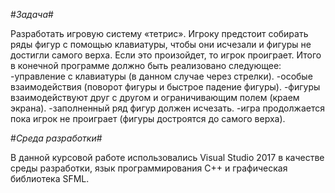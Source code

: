#*Задача*#

Разработать игровую систему «тетрис». Игроку предстоит собирать ряды фигур с помощью клавиатуры, чтобы они исчезали и фигуры не достигли самого верха.
Если это произойдет, то игрок проиграет.
Итого в конечной программе должно быть реализовано следующее: 
-управление с клавиатуры (в данном случае через стрелки).
-особые взаимодействия (поворот фигуры и быстрое падение фигуры).
-фигуры взаимодействуют друг с другом и ограничивающим полем (краем экрана).
-заполненный ряд фигур должен исчезать.
-игра продолжается пока игрок не проиграет (фигуры достроятся до самого верха).

#*Среда разработки*#

В данной курсовой работе использовались Visual Studio 2017 в качестве среды разработки, язык программирования С++ и графическая библиотека SFML. 
